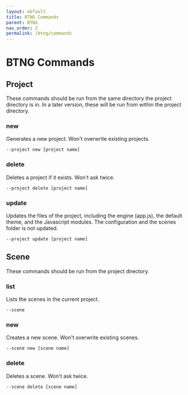 ```yaml
---
layout: default
title: BTNG Commands
parent: BTNG
nav_order: 2
permalink: /btng/commands
---
```


# BTNG Commands

## Project

These commands should be run from the same directory the project directory is in. In a later version, these will be run from within the project directory.

### new

Generates a new project. Won't overwrite existing projects.

```
--project new [project name]
```

### delete

Deletes a project if it exists. Won't ask twice.

```
--project delete [project name]
```

### update

Updates the files of the project, including the engine (app.js), the default theme, and the Javascript modules. The configuration and the scenes folder is not updated.

```
--project update [project name]
```

## Scene

These commands should be run from the project directory.

### list

Lists the scenes in the current project.

```
--scene
```

### new

Creates a new scene. Won't overwrite existing scenes.

```
--scene new [scene name]
```

### delete

Deletes a scene. Won't ask twice.

```
--scene delete [scene name]
```